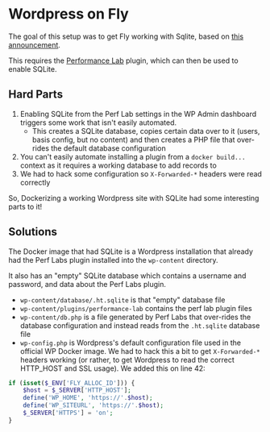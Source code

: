 # Wordpress on Fly

The goal of this setup was to get Fly working with Sqlite, based on [this announcement](https://make.wordpress.org/core/2022/12/20/help-us-test-the-sqlite-implementation/).

This requires the [Performance Lab](https://wordpress.org/plugins/performance-lab/) plugin, which can then be used to enable SQLite.

## Hard Parts

1. Enabling SQLite from the Perf Lab settings in the WP Admin dashboard triggers some work that isn't easily automated.
    - This creates a SQLite database, copies certain data over to it (users, basis config, but no content) and then creates a PHP file that over-rides the default database configuration
2. You can't easily automate installing a plugin from a `docker build...` context as it requires a working database to add records to
3. We had to hack some configuration so `X-Forwarded-*` headers were read correctly

So, Dockerizing a working Wordpress site with SQLite had some interesting parts to it!

## Solutions

The Docker image that had SQLite is a Wordpress installation that already had the Perf Labs plugin installed into the `wp-content` directory.

It also has an "empty" SQLite database which contains a username and password, and data about the Perf Labs plugin.

* `wp-content/database/.ht.sqlite` is that "empty" database file
* `wp-content/plugins/performance-lab` contains the perf lab plugin files
* `wp-content/db.php` is a file generated by Perf Labs that over-rides the database configuration and instead reads from the `.ht.sqlite` database file
* `wp-config.php` is Wordpress's default configuration file used in the official WP Docker image. We had to hack this a bit to get `X-Forwarded-*` headers working (or rather, to get Wordpress to read the correct HTTP_HOST and SSL usage). We added this on line 42:

```php
if (isset($_ENV['FLY_ALLOC_ID'])) {
    $host = $_SERVER['HTTP_HOST'];
    define('WP_HOME', 'https://'.$host);
    define('WP_SITEURL', 'https://'.$host);
    $_SERVER['HTTPS'] = 'on';
}
```

